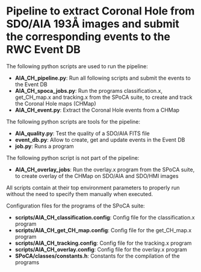 # Pipeline to extract Coronal Hole from SDO/AIA 193Å images and submit the corresponding events to the RWC Event DB

The following python scripts are used to run the pipeline:
 * __AIA_CH_pipeline.py__: Run all following scripts and submit the events to the Event DB
 * __AIA_CH_spoca_jobs.py__: Run the programs classification.x, get_CH_map.x and tracking.x from the SPoCA suite, to create and track the Coronal Hole maps (CHMap)
 * __AIA_CH_event.py__: Extract the Coronal Hole events from a CHMap

The following python scripts are tools for the pipeline:
 * __AIA_quality.py__: Test the quality of a SDO/AIA FITS file
 * __event_db.py__: Allow to create, get and update events in the Event DB
 * __job.py__: Runs a program

The following python script is not part of the pipeline:
 * __AIA_CH_overlay_jobs__: Run the overlay.x program from the SPoCA suite, to create overlay of the CHMap on SDO/AIA and SDO/HMI images

All scripts contain at their top environment parameters to properly run without the need to specify them manually when executed.

Configuration files for the programs of the SPoCA suite:
 * __scripts/AIA_CH_classification.config__: Config file for the classification.x program
 * __scripts/AIA_CH_get_CH_map.config__: Config file for the get_CH_map.x program
 * __scripts/AIA_CH_tracking.config__: Config file for the tracking.x program
 * __scripts/AIA_CH_overlay.config__: Config file for the overlay.x program
 * __SPoCA/classes/constants.h__: Constants for the compilation of the programs
